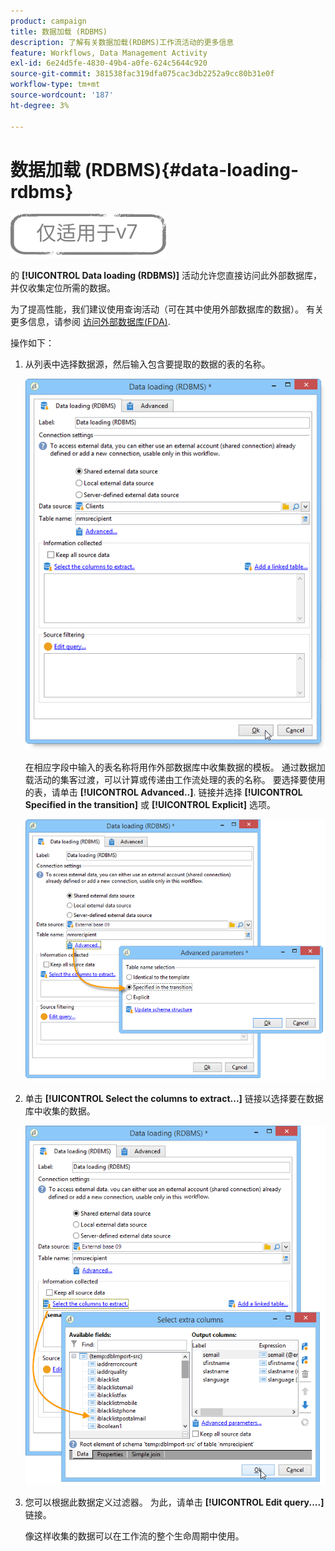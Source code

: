 ```yaml
---
product: campaign
title: 数据加载 (RDBMS)
description: 了解有关数据加载(RDBMS)工作流活动的更多信息
feature: Workflows, Data Management Activity
exl-id: 6e24d5fe-4830-49b4-a0fe-624c5644c920
source-git-commit: 381538fac319dfa075cac3db2252a9cc80b31e0f
workflow-type: tm+mt
source-wordcount: '187'
ht-degree: 3%

---
```


# 数据加载 (RDBMS){#data-loading-rdbms}

![](../../assets/v7-only.svg)

的 **[!UICONTROL Data loading (RDBMS)]** 活动允许您直接访问此外部数据库，并仅收集定位所需的数据。

为了提高性能，我们建议使用查询活动（可在其中使用外部数据库的数据）。 有关更多信息，请参阅 [访问外部数据库(FDA)](accessing-an-external-database--fda-.md).

操作如下：

1. 从列表中选择数据源，然后输入包含要提取的数据的表的名称。

   ![](assets/s_advuser_wf_sgbd_sample_1.png)

   在相应字段中输入的表名称将用作外部数据库中收集数据的模板。 通过数据加载活动的集客过渡，可以计算或传递由工作流处理的表的名称。 要选择要使用的表，请单击 **[!UICONTROL Advanced..]**. 链接并选择 **[!UICONTROL Specified in the transition]** 或 **[!UICONTROL Explicit]** 选项。

   ![](assets/s_advuser_wf_sgbd_sample_5.png)

1. 单击 **[!UICONTROL Select the columns to extract...]** 链接以选择要在数据库中收集的数据。

   ![](assets/s_advuser_wf_sgbd_sample_2.png)

1. 您可以根据此数据定义过滤器。 为此，请单击 **[!UICONTROL Edit query....]** 链接。

   像这样收集的数据可以在工作流的整个生命周期中使用。
